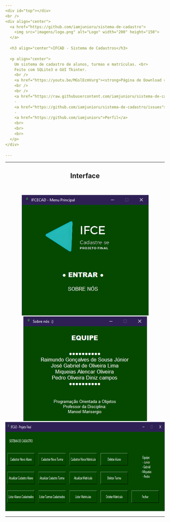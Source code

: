 ```yaml
---
<div id="top"></div>
<br />
<div align="center">
  <a href="https://github.com/iamjunioru/sistema-de-cadastro">
    <img src="imagens/logo.png" alt="Logo" width="200" height="150">
  </a>

  <h3 align="center">IFCAD - Sistema de Cadastros</h3>

  <p align="center">
    Um sistema de cadastro de alunos, turmas e matrículas. <br>
    Feito com SQLite3 e GUI Tkinter.
    <br />
    <a href="https://youtu.be/MGslEcmVurg"><strong>Página de Download »</strong></a>
    <br />
    <br />
    <a href="https://raw.githubusercontent.com/iamjunioru/sistema-de-cadastro/main/menu.py">Ver Código</a>
    ·
    <a href="https://github.com/iamjunioru/sistema-de-cadastro/issues">Reportar Bugs</a>
    ·
    <a href="https://github.com/iamjunioru">Perfil</a>
    <br>
    <br>
    <br>
  </p>
</div>

---
```

---

 <div align="center">
  <h2>Interface</h2><br>
  
  <img src="imagens/menu.png" alt="menu" width="401" height="380"> <img src="imagens/sobre.png" alt="sobre" width="391" height="330"> <br>
  <img src="imagens/menu_principal.png" alt="sobre" width="861" height="281"> <br>
  
  
---
